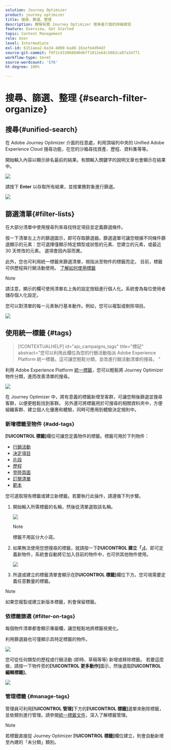 ```yaml
---
solution: Journey Optimizer
product: journey optimizer
title: 搜尋、篩選、整理
description: 瞭解有關 Journey Optimizer 使用者介面的詳細資訊
feature: Overview, Get Started
topic: Content Management
role: User
level: Intermediate
exl-id: 6151aea2-6a34-4000-ba48-161efe4d94d7
source-git-commit: f9f2cd339680d0dbff1812e64c5082ca97a34771
workflow-type: tm+mt
source-wordcount: '576'
ht-degree: 100%

---
```


# 搜尋、篩選、整理 {#search-filter-organize}

## 搜尋{#unified-search}

在 Adobe Journey Optimizer 介面的任意處，利用頂端列中央的 Unified Adobe Experience Cloud 搜尋功能，在您的沙箱尋找資產、歷程、資料集等等。 

開始輸入內容以顯示排名最前的結果。有關輸入關鍵字的說明文章也會顯示在結果中。

![](assets/unified-search.png)

請按下 **Enter** 以存取所有結果，並按業務對象進行篩選。

![](assets/search-and-filter.png)

## 篩選清單{#filter-lists}

在大部分清單中使用搜尋列來尋找特定項目並定義篩選條件。

按一下清單左上方的篩選圖示，即可存取篩選器。篩選選單可讓您根據不同條件篩選顯示的元素：您可選擇僅顯示特定類型或狀態的元素、您建立的元素，或最近 30 天修改的元素。 選項會因內容而異。

此外，您也可利用統一標籤來篩選清單，視指派至物件的標籤而定。 目前，標籤可供歷程與行銷活動使用。 [了解如何使用標籤](#tags)

>[!NOTE]
>
>請注意，顯示的欄可使用清單右上角的設定按鈕進行個人化。系統會為每位使用者儲存個人化設定。

您可以對清單的每一元素執行基本動作。例如，您可以複製或刪除項目。

![](assets/journey4.png)

## 使用統一標籤 {#tags}

>[!CONTEXTUALHELP]
>id="ajo_campaigns_tags"
>title="標記"
>abstract="您可以利用此欄位為您的行銷活動指派 Adobe Experience Platform 統一標籤。這可讓您輕鬆分類，並改進行銷活動清單的搜尋。 "

利用 Adobe Experience Platform [統一標籤](https://experienceleague.adobe.com/docs/experience-platform/administrative-tags/overview.html?lang=zh-Hant)，您可以輕鬆將 Journey Optimizer 物件分類，進而改善清單的搜尋。

![](../rn/assets/do-not-localize/campaigns-tag.gif)

在 Journey Optimizer 中，將有意義的標籤新增至客群，可讓您稍後篩選並搜尋客群，以便更輕鬆找到客群。 另外還可將標籤用於可搜尋的相關資料夾中，方便組織客群、建立個人化優惠和體驗，同時可應用到體驗決定規則中。

### 新增標籤至物件 {#add-tags}

**[!UICONTROL 標籤]**&#x200B;欄位可讓您定義物件的標籤。標籤可用於下列物件：

* [行銷活動](../campaigns/create-campaign.md#create)
* [決定項目](../experience-decisioning/items.md)
* [片段](../content-management/fragments.md)
* [歷程](../building-journeys/journey-properties.md)
* [登陸頁面](../landing-pages/create-lp.md)
* [訂閱清單](../landing-pages/subscription-list.md)
* [範本](../content-management/content-templates.md)

您可選取現有標籤或建立新標籤。若要執行此操作，請遵循下列步驟。

1. 開始輸入所需標籤的名稱，然後從清單選取該名稱。 

   ![](assets/tags1.png)

   >[!NOTE]
   >
   > 標籤不用區分大小寫。

1. 如果無法使用您想搜尋的標籤，就請按一下&#x200B;**[!UICONTROL 建立「」]**，即可定義新物件，系統會自動將它加入目前的物件中，也可供其他物件使用。

   ![](assets/tags4.png)

1. 所選或建立的標籤清單會顯示在&#x200B;**[!UICONTROL 標籤]**&#x200B;欄位下方。您可視需要定義任意數量的標籤。

>[!NOTE]
> 
> 如果您複製或建立新版本標籤，則會保留標籤。

### 依標籤篩選 {#filter-on-tags}

每個物件清單都會顯示專屬欄，讓您輕鬆地將標籤視覺化。

利用篩選器也可僅顯示具特定標籤的物件。

![](assets/tags2.png)

您可從任何類型的歷程或行銷活動 (即時、草稿等等) 新增或移除標籤。 若要這麼做，請按一下物件旁的&#x200B;**[!UICONTROL 更多動作]**&#x200B;圖示，然後選取&#x200B;**[!UICONTROL 編輯標籤]**。

![](assets/tags3.png)

### 管理標籤 {#manage-tags}

管理員可利用&#x200B;**[!UICONTROL 管理]**&#x200B;下方的&#x200B;**[!UICONTROL 標籤]**&#x200B;選單來刪除標籤，並依類別進行管理。請參閱[統一標籤文件](https://experienceleague.adobe.com/docs/experience-platform/administrative-tags/ui/managing-tags.html?lang=zh-Hant)，深入了解標籤管理。

>[!NOTE]
>
> 若標籤直接從 Journey Optimizer **[!UICONTROL 標籤]**&#x200B;欄位建立，則會自動新增至內建的「未分類」類別。
